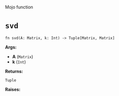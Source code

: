 Mojo function

# `svd`

```mojo
fn svd(A: Matrix, k: Int) -> Tuple[Matrix, Matrix]
```

**Args:**

- **A** (`Matrix`)
- **k** (`Int`)

**Returns:**

`Tuple`

**Raises:**

